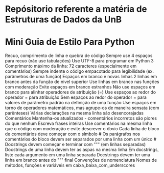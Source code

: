 # Repósitorio referente a matéria de Estruturas de Dados da UnB

<h1>Mini Guia de Estilo Para Python</h1>
Recuo, comprimento de linha e quebra de código
Sempre use 4 espaços para recuo (não use tabulações)
Use UTF-8 para programar em Python 3
Comprimento máximo da linha: 72 caracteres (especialmente em comentários)
Sempre indente o código empacotado para legibilidade (ex. parâmetros de uma função)
Espaços em branco e novas linhas
2 linhas em branco antes da função de nível superior
Use linhas em branco nas funções com moderação
Evite espaços em branco estranhos
Não use espaços em branco para alinhar operadores de atribuição (=)
Use espaços ao redor do operador = para atribuição
Sem espaços ao redor do operador = para valores de parâmetro padrão na definição de uma função
Use espaços em torno de operadores matemáticos, mas agrupe-os de maneira sensata (com parênteses)
Várias declarações na mesma linha são desencorajadas
Comentários
Mantenha-os atualizados - comentários incorretos são piores do que nenhum
Escreva frases inteiras
Use comentários na mesma linha que o código com moderação e evite descrever o óbvio
Cada linha de bloco de comentários deve começar com o símbolo #
Os parágrafos nos comentários do bloco devem ser separados por uma linha com um único #
Docstrings devem começar e terminar com """ (em linhas separadas)
Docstrings de uma linha devem ter as aspas na mesma linha
Em docstrings, liste cada argumento em uma linha separada
Docstrings devem ter uma linha em branco antes do """ final
Convenções de nomenclatura
Nomes de métodos, funções e variáveis em caixa_baixa_com_underscores